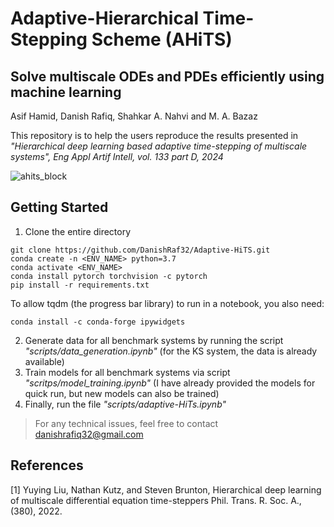 # Adaptive-Hierarchical Time-Stepping Scheme (AHiTS)
## Solve multiscale ODEs and PDEs efficiently using machine learning 
Asif Hamid, Danish Rafiq, Shahkar A. Nahvi and M. A. Bazaz

This repository is to help the users reproduce the results presented in *"Hierarchical deep learning based adaptive time-stepping of multiscale systems", Eng Appl Artif Intell, vol. 133 part D, 2024*

![ahits_block](https://user-images.githubusercontent.com/81804223/218659948-ccecf0d8-1cc2-415b-9a81-6d074d5d1506.png)


## Getting Started
1. Clone the entire directory
```
git clone https://github.com/DanishRaf32/Adaptive-HiTS.git
conda create -n <ENV_NAME> python=3.7
conda activate <ENV_NAME>
conda install pytorch torchvision -c pytorch
pip install -r requirements.txt
```
To allow tqdm (the progress bar library) to run in a notebook, you also need:
```
conda install -c conda-forge ipywidgets
```
2. Generate data for all benchmark systems by running the script *"scripts/data_generation.ipynb"* (for the KS system, the data is already available)
3. Train models for all benchmark systems via script *"scritps/model_training.ipynb"* (I have already provided the models for quick run, but new models can also be trained)
4. Finally, run the file  *"scripts/adaptive-HiTs.ipynb"*


> For any technical issues, feel free to contact danishrafiq32@gmail.com

## References
<a id="1">[1]</a> 
Yuying Liu, Nathan Kutz, and Steven Brunton, Hierarchical deep learning of multiscale differential equation time-steppers
Phil. Trans. R. Soc. A., (380), 2022.

